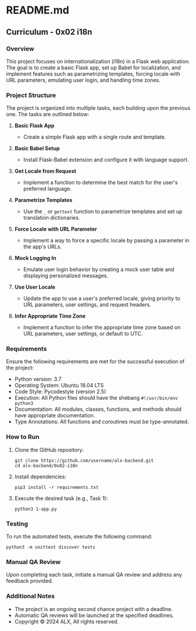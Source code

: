 # README.md

## Curriculum - 0x02 i18n

### Overview
This project focuses on internationalization (i18n) in a Flask web application. The goal is to create a basic Flask app, set up Babel for localization, and implement features such as parametrizing templates, forcing locale with URL parameters, emulating user login, and handling time zones.

### Project Structure
The project is organized into multiple tasks, each building upon the previous one. The tasks are outlined below:

1. **Basic Flask App**
   - Create a simple Flask app with a single route and template.

2. **Basic Babel Setup**
   - Install Flask-Babel extension and configure it with language support.

3. **Get Locale from Request**
   - Implement a function to determine the best match for the user's preferred language.

4. **Parametrize Templates**
   - Use the `_` or `gettext` function to parametrize templates and set up translation dictionaries.

5. **Force Locale with URL Parameter**
   - Implement a way to force a specific locale by passing a parameter in the app's URLs.

6. **Mock Logging In**
   - Emulate user login behavior by creating a mock user table and displaying personalized messages.

7. **Use User Locale**
   - Update the app to use a user's preferred locale, giving priority to URL parameters, user settings, and request headers.

8. **Infer Appropriate Time Zone**
   - Implement a function to infer the appropriate time zone based on URL parameters, user settings, or default to UTC.

### Requirements
Ensure the following requirements are met for the successful execution of the project:

- Python version: 3.7
- Operating System: Ubuntu 18.04 LTS
- Code Style: Pycodestyle (version 2.5)
- Execution: All Python files should have the shebang `#!/usr/bin/env python3`
- Documentation: All modules, classes, functions, and methods should have appropriate documentation.
- Type Annotations: All functions and coroutines must be type-annotated.

### How to Run
1. Clone the GitHub repository:
   ```
   git clone https://github.com/username/alx-backend.git
   cd alx-backend/0x02-i18n
   ```

2. Install dependencies:
   ```
   pip3 install -r requirements.txt
   ```

3. Execute the desired task (e.g., Task 1):
   ```
   python3 1-app.py
   ```

### Testing
To run the automated tests, execute the following command:
   ```
   python3 -m unittest discover tests
   ```

### Manual QA Review
Upon completing each task, initiate a manual QA review and address any feedback provided.

### Additional Notes
- The project is an ongoing second chance project with a deadline.
- Automatic QA reviews will be launched at the specified deadlines.
- Copyright © 2024 ALX, All rights reserved.